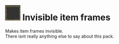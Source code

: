 # ![Pack.png](https://raw.githubusercontent.com/NotPiny/MinecraftStuff/master/1.17.1/Resource%20packs/Minimalism/Invisible%20item%20frames/pack.png) **Invisible item frames**

Makes item frames invisible. <br>
There isnt really anything else to say about this pack.